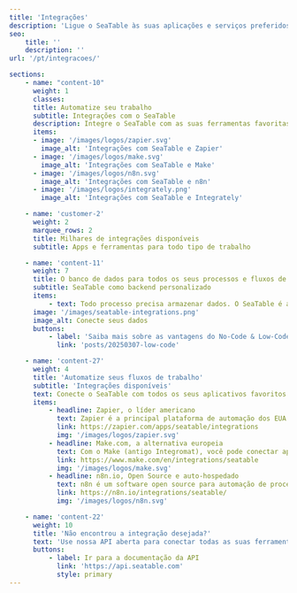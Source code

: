 ```yaml
---
title: 'Integrações'
description: 'Ligue o SeaTable às suas aplicações e serviços preferidos. As integrações ajudam-no a partilhar informação automaticamente entre o SeaTable e outras aplicações.'
seo:
    title: ''
    description: ''
url: '/pt/integracoes/'

sections:
    - name: "content-10"
      weight: 1
      classes:
      title: Automatize seu trabalho
      subtitle: Integrações com o SeaTable
      description: Integre o SeaTable com as suas ferramentas favoritas através da API do SeaTable ou de plataformas de automatização para ligar as suas principais informações comerciais e criar aplicações mais poderosas.
      items:
      - image: '/images/logos/zapier.svg'
        image_alt: 'Integrações com SeaTable e Zapier'
      - image: '/images/logos/make.svg'
        image_alt: 'Integrações com SeaTable e Make'
      - image: '/images/logos/n8n.svg'
        image_alt: 'Integrações com SeaTable e n8n'
      - image: '/images/logos/integrately.png'
        image_alt: 'Integrações com SeaTable e Integrately' 

    - name: 'customer-2'
      weight: 2
      marquee_rows: 2
      title: Milhares de integrações disponíveis
      subtitle: Apps e ferramentas para todo tipo de trabalho

    - name: 'content-11'
      weight: 7
      title: O banco de dados para todos os seus processos e fluxos de trabalho
      subtitle: SeaTable como backend personalizado
      items:
          - text: Todo processo precisa armazenar dados. O SeaTable é a solução perfeita para servir como banco de dados para outros aplicativos. Plataformas de automação tornam a conexão entre aplicativos individuais muito fácil.
      image: '/images/seatable-integrations.png'
      image_alt: Conecte seus dados
      buttons:
          - label: 'Saiba mais sobre as vantagens do No-Code & Low-Code'
            link: 'posts/20250307-low-code'

    - name: 'content-27'
      weight: 4
      title: 'Automatize seus fluxos de trabalho'
      subtitle: 'Integrações disponíveis'
      text: Conecte o SeaTable com todos os seus aplicativos favoritos. As plataformas a seguir permitem que você troque dados automaticamente entre o SeaTable e outras soluções de software.
      items:
          - headline: Zapier, o líder americano
            text: Zapier é a principal plataforma de automação dos EUA. Conecta mais de 4.000 aplicativos e move informações automaticamente entre seus aplicativos web.
            link: https://zapier.com/apps/seatable/integrations
            img: '/images/logos/zapier.svg'
          - headline: Make.com, a alternativa europeia
            text: Com o Make (antigo Integromat), você pode conectar aplicativos e automatizar fluxos de trabalho com apenas alguns cliques. Transfira dados entre todos os seus aplicativos com facilidade.
            link: https://www.make.com/en/integrations/seatable
            img: '/images/logos/make.svg'
          - headline: n8n.io, Open Source e auto-hospedado
            text: n8n é um software open source para automação de processos. O n8n roda em qualquer servidor Linux, requer apenas npm e já suporta mais de 200 aplicativos.
            link: https://n8n.io/integrations/seatable/
            img: '/images/logos/n8n.svg'

    - name: 'content-22'
      weight: 10
      title: 'Não encontrou a integração desejada?'
      text: 'Use nossa API aberta para conectar todas as suas ferramentas. Com o mínimo de esforço, você pode criar facilmente sua própria integração.'
      buttons:
          - label: Ir para a documentação da API
            link: 'https://api.seatable.com'
            style: primary
---
```

